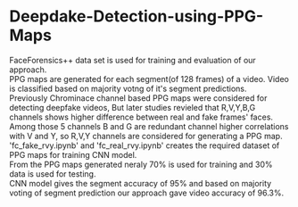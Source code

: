 # Deepdake-Detection-using-PPG-Maps
FaceForensics++ data set is used for training and evaluation of our approach.  
PPG maps are generated for each segment(of 128 frames) of a video. Video is classified based on majority votng of it's segment predictions.  
Previously Chrominace channel based PPG maps were considered for detecting deepfake videos, But later studies revieled that R,V,Y,B,G channels shows higher difference between real and fake frames' faces.  
Among those 5 channels B and G are redundant channel higher correlations with V and Y, so R,V,Y channels are considered for generating a PPG map.  
'fc_fake_rvy.ipynb' and 'fc_real_rvy.ipynb' creates the required dataset of PPG maps for training CNN model.  
From the PPG maps generated neraly 70% is used for training and 30% data is used for testing.  
CNN model gives the segment accuracy of 95% and based on majority voting of segment prediction our approach gave video accuracy of 96.3%.  
